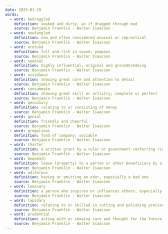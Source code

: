 ```yaml
---
date: 2025-01-29
words:
  - word: bedraggled
    definition: soaked and dirty, as if dragged through mud
    source: Benjamin Franklin - Walter Isaacson 
  - word: newfangled
    definition: new and often considered unusual or impractical
    source: Benjamin Franklin - Walter Isaacson 
  - word: orotund
    definition: full and rich in sound; pompous
    source: Benjamin Franklin - Walter Isaacson 
  - word: seminal
    definition: highly influential; original and groundbreaking
    source: Benjamin Franklin - Walter Isaacson 
  - word: assiduous
    definition: showing great care and attention to detail
    source: Benjamin Franklin - Walter Isaacson 
  - word: consummate
    definition: showing great skill or artistry; complete or perfect
    source: Benjamin Franklin - Walter Isaacson 
  - word: pecuniary
    definition: relating to or consisting of money
    source: Benjamin Franklin - Walter Isaacson 
  - word: genial
    definition: friendly and cheerful
    source: Benjamin Franklin - Walter Isaacson 
  - word: gregarious
    definition: fond of company; sociable
    source: Benjamin Franklin - Walter Isaacson 
  - word: charter
    definition: a written grant by a ruler or government conferring rights and privileges
    source: Benjamin Franklin - Walter Isaacson 
  - word: bequeath
    definition: leave (property) to a person or other beneficiary by a will
    source: Benjamin Franklin - Walter Isaacson 
  - word: odiferous
    definition: having or emitting an odor, especially a bad one
    source: Benjamin Franklin - Walter Isaacson 
  - word: luminary
    definition: a person who inspires or influences others, especially one prominent in a particular sphere
    source: Benjamin Franklin - Walter Isaacson 
  - word: lapidary
    definition: relating to or skilled in cutting and polishing precious stones
    source: Benjamin Franklin - Walter Isaacson 
  - word: prudential
    definition: acting with or showing care and thought for the future
    source: Benjamin Franklin - Walter Isaacson 
---
```

